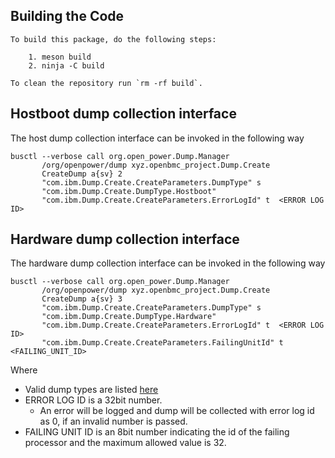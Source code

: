 ## Building the Code

```
To build this package, do the following steps:

    1. meson build
    2. ninja -C build

To clean the repository run `rm -rf build`.
```

## Hostboot dump collection interface

The host dump collection interface can be invoked in the following way

```
busctl --verbose call org.open_power.Dump.Manager
       /org/openpower/dump xyz.openbmc_project.Dump.Create
       CreateDump a{sv} 2
       "com.ibm.Dump.Create.CreateParameters.DumpType" s
       "com.ibm.Dump.Create.DumpType.Hostboot"
       "com.ibm.Dump.Create.CreateParameters.ErrorLogId" t  <ERROR LOG ID>
```

## Hardware dump collection interface

The hardware dump collection interface can be invoked in the following way

```
busctl --verbose call org.open_power.Dump.Manager
       /org/openpower/dump xyz.openbmc_project.Dump.Create
       CreateDump a{sv} 3
       "com.ibm.Dump.Create.CreateParameters.DumpType" s
       "com.ibm.Dump.Create.DumpType.Hardware"
       "com.ibm.Dump.Create.CreateParameters.ErrorLogId" t  <ERROR LOG ID>
       "com.ibm.Dump.Create.CreateParameters.FailingUnitId" t <FAILING_UNIT_ID>
```

Where
- Valid dump types are listed [here](https://github.com/openbmc/phosphor-dbus-interfaces/blob/master/yaml/com/ibm/Dump/Create.interface.yaml)
- ERROR LOG ID is a 32bit number.
  - An error will be logged and dump will be collected with error log id as 0,
    if an invalid number is passed.
- FAILING UNIT ID is an 8bit number indicating the id of the failing processor
  and the maximum allowed value is 32.



